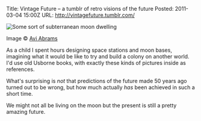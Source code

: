 Title: Vintage Future – a tumblr of retro visions of the future
Posted: 2011-03-04 15:00Z
URL: http://vintagefuture.tumblr.com/

![Some sort of subterranean moon dwelling](http://static.paulboxley.com/vintage-future.jpg)

Image © [Avi Abrams](http://www.flickr.com/photos/avi_abrams/2061523638/)

As a child I spent hours designing space stations and moon bases, imagining what it would be like to try and build a colony on another world. I'd use old Usborne books, with exactly these kinds of pictures inside as references.

What's surprising is *not* that predictions of the future made 50 years ago turned out to be wrong, but how much actually *has* been achieved in such a short time.

We might not all be living on the moon but the present is still a pretty amazing future.